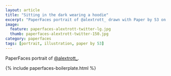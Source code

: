 ```yaml
---
layout: article
title: "Sitting in the dark wearing a hoodie"
excerpt: "PaperFaces portrait of @alextrott_ drawn with Paper by 53 on an iPad."
image: 
  feature: paperfaces-alextrott-twitter-lg.jpg
  thumb: paperfaces-alextrott-twitter-150.jpg
category: paperfaces
tags: [portrait, illustration, paper by 53]
---
```


PaperFaces portrait of [@alextrott_](http://twitter.com/alextrott_).

{% include paperfaces-boilerplate.html %}